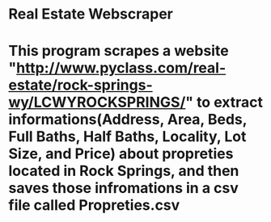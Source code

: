 # Real Estate Webscraper
# This program scrapes a website "http://www.pyclass.com/real-estate/rock-springs-wy/LCWYROCKSPRINGS/" to extract informations(Address, Area, Beds, Full Baths, Half Baths, Locality, Lot Size, and Price) about propreties located in Rock Springs, and then saves those infromations in a csv file called Propreties.csv
